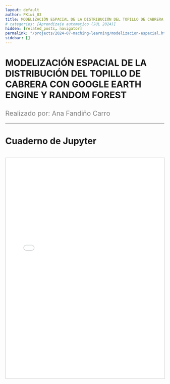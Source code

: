 ```yaml
---
layout: default
author: PKiwi_03
title: MODELIZACIÓN ESPACIAL DE LA DISTRIBUCIÓN DEL TOPILLO DE CABRERA CON GOOGLE EARTH ENGINE Y RANDOM FOREST
# categories: [Aprendizaje automatico (JUL 2024)]
hidden: [related_posts, navigator]
permalink: "/projects/2024-07-maching-learning/modelizacion-espacial.html"
sidebar: []
---
```


# MODELIZACIÓN ESPACIAL DE LA DISTRIBUCIÓN DEL TOPILLO DE CABRERA CON GOOGLE EARTH ENGINE Y RANDOM FOREST

<h2 style="color: gray; font-weight: normal;">
Realizado por:  Ana Fandiño Carro
</h2>

---

# Cuaderno de Jupyter
<br>

<iframe 
    src="/assets/html/2024-07-ml/ana_carro.html" 
    width="100%" 
    height="700" 
    style="border: 1px solid #ccc;"
></iframe>